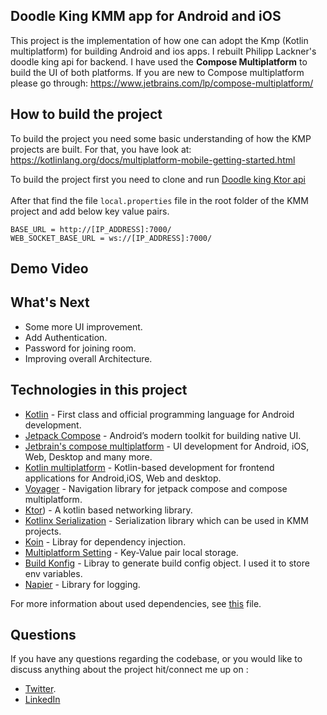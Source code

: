 ## Doodle King KMM app for Android and iOS
This project is the implementation of how one can adopt the Kmp (Kotlin multiplatform) for building Android and ios apps.
I rebuilt Philipp Lackner's doodle king api for backend. I have used the **Compose Multiplatform** to build the
UI of both platforms. If you are new to Compose multiplatform please go through: https://www.jetbrains.com/lp/compose-multiplatform/


## How to build the project
To build the project you need some basic understanding of how the KMP projects are built.
For that, you have look at: https://kotlinlang.org/docs/multiplatform-mobile-getting-started.html<br>

To build the project first you need to clone and run [Doodle king Ktor api](https://github.com/rvenky125/DoodleKingKtor)
<br>
<br>
After that find the file `local.properties` file in the root folder of the KMM project and add below key value pairs.
````text
BASE_URL = http://[IP_ADDRESS]:7000/
WEB_SOCKET_BASE_URL = ws://[IP_ADDRESS]:7000/
````

## Demo Video

## What's Next
- Some more UI improvement.
- Add Authentication.
- Password for joining room.
- Improving overall Architecture.

## Technologies in this project
- [Kotlin](https://kotlinlang.org/) - First class and official programming language for Android development.
- [Jetpack Compose](https://developer.android.com/jetpack/compose) - Android’s modern toolkit for building native UI.
- [Jetbrain's compose multiplatform](https://www.jetbrains.com/lp/compose-multiplatform/) - UI development for Android, iOS, Web, Desktop and many more.
- [Kotlin multiplatform](https://kotlinlang.org/docs/multiplatform-mobile-getting-started.html) - Kotlin-based development for frontend applications for Android,iOS, Web and desktop.
- [Voyager](https://github.com/adrielcafe/voyager) - Navigation library for jetpack compose and compose multiplatform.
- [Ktor](https://github.com/ktorio/ktor)) - A kotlin based networking library.
- [Kotlinx Serialization](https://github.com/Kotlin/kotlinx.serialization) - Serialization library which can be used in KMM projects.
- [Koin](https://github.com/InsertKoinIO/koin) - Libray for dependency injection.
- [Multiplatform Setting](https://github.com/russhwolf/multiplatform-settings) - Key-Value pair local storage.
- [Build Konfig](https://github.com/yshrsmz/BuildKonfig) - Libray to generate build config object. I used it to store env variables.
- [Napier](https://github.com/AAkira/Napier.git) - Library for logging.


For more information about used dependencies, see [this](/buildSrc/src/main/java/Dependencies.kt) file.

## Questions

If you have any questions regarding the codebase, or you would like to discuss anything about the project hit/connect me up on :

- [Twitter](https://twitter.com/r__venky).
- [LinkedIn](https://www.linkedin.com/in/venkatesh-paithireddy-861344197)

